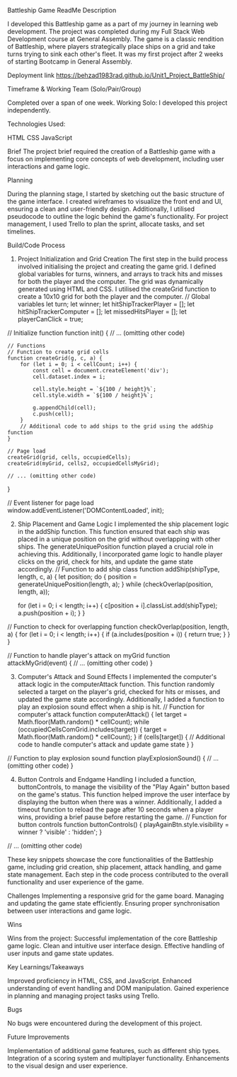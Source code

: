 Battleship Game ReadMe
Description


I developed this Battleship game as a part of my journey in learning web development. The project was completed during my Full Stack Web Development course at General Assembly. The game is a classic rendition of Battleship, where players strategically place ships on a grid and take turns trying to sink each other's fleet. It was my first project after 2 weeks of starting Bootcamp in General Assembly.


Deployment link
https://behzad1983rad.github.io/Unit1_Project_BattleShip/



Timeframe & Working Team (Solo/Pair/Group)

Completed over a span of one week.
Working Solo: I developed this project independently.

Technologies Used: 

HTML
CSS
JavaScript





Brief
The project brief required the creation of a Battleship game with a focus on implementing core concepts of web development, including user interactions and game logic.


Planning

During the planning stage, I started by sketching out the basic structure of the game interface. I created wireframes to visualize the front end and UI, ensuring a clean and user-friendly design. Additionally, I utilised pseudocode to outline the logic behind the game's functionality. For project management, I used Trello to plan the sprint, allocate tasks, and set timelines.



Build/Code Process


1. Project Initialization and Grid Creation
The first step in the build process involved initialising the project and creating the game grid. I defined global variables for turns, winners, and arrays to track hits and misses for both the player and the computer. The grid was dynamically generated using HTML and CSS. I utilised the createGrid function to create a 10x10 grid for both the player and the computer.
// Global variables
let turn;
let winner;
let hitShipTrackerPlayer = [];
let hitShipTrackerComputer = [];
let missedHitsPlayer = [];
let playerCanClick = true;

// Initialize function
function init() {
    // ... (omitting other code)

    // Functions
    // Function to create grid cells
    function createGrid(g, c, a) {
        for (let i = 0; i < cellCount; i++) {
            const cell = document.createElement('div');
            cell.dataset.index = i;

            cell.style.height = `${100 / height}%`;
            cell.style.width = `${100 / height}%`;

            g.appendChild(cell);
            c.push(cell);
        }
        // Additional code to add ships to the grid using the addShip function
    }

    // Page load
    createGrid(grid, cells, occupiedCells);
    createGrid(myGrid, cells2, occupiedCellsMyGrid);

    // ... (omitting other code)
}

// Event listener for page load
window.addEventListener('DOMContentLoaded', init);

2. Ship Placement and Game Logic
I implemented the ship placement logic in the addShip function. This function ensured that each ship was placed in a unique position on the grid without overlapping with other ships. The generateUniquePosition function played a crucial role in achieving this. Additionally, I incorporated game logic to handle player clicks on the grid, check for hits, and update the game state accordingly.
// Function to add ship class
function addShip(shipType, length, c, a) {
    let position;
    do {
        position = generateUniquePosition(length, a);
    } while (checkOverlap(position, length, a));

    for (let i = 0; i < length; i++) {
        c[position + i].classList.add(shipType);
        a.push(position + i);
    }
}

// Function to check for overlapping
function checkOverlap(position, length, a) {
    for (let i = 0; i < length; i++) {
        if (a.includes(position + i)) {
            return true;
        }
    }
}

// Function to handle player's attack on myGrid
function attackMyGrid(event) {
    // ... (omitting other code)
}

3. Computer's Attack and Sound Effects
I implemented the computer's attack logic in the computerAttack function. This function randomly selected a target on the player's grid, checked for hits or misses, and updated the game state accordingly. Additionally, I added a function to play an explosion sound effect when a ship is hit.
// Function for computer's attack
function computerAttack() {
    let target = Math.floor(Math.random() * cellCount);
    while (occupiedCellsComGrid.includes(target)) {
        target = Math.floor(Math.random() * cellCount);
    }
    if (cells[target]) {
        // Additional code to handle computer's attack and update game state
    }
}

// Function to play explosion sound
function playExplosionSound() {
    // ... (omitting other code)
}

4. Button Controls and Endgame Handling
I included a function, buttonControls, to manage the visibility of the "Play Again" button based on the game's status. This function helped improve the user interface by displaying the button when there was a winner. Additionally, I added a timeout function to reload the page after 10 seconds when a player wins, providing a brief pause before restarting the game.
// Function for button controls
function buttonControls() {
    playAgainBtn.style.visibility = winner ? 'visible' : 'hidden';
}

// ... (omitting other code)

These key snippets showcase the core functionalities of the Battleship game, including grid creation, ship placement, attack handling, and game state management. Each step in the code process contributed to the overall functionality and user experience of the game.





Challenges
Implementing a responsive grid for the game board.
Managing and updating the game state efficiently.
Ensuring proper synchronisation between user interactions and game logic.

Wins

Wins from the project:
Successful implementation of the core Battleship game logic.
Clean and intuitive user interface design.
Effective handling of user inputs and game state updates.



Key Learnings/Takeaways

Improved proficiency in HTML, CSS, and JavaScript.
Enhanced understanding of event handling and DOM manipulation.
Gained experience in planning and managing project tasks using Trello.


Bugs

No bugs were encountered during the development of this project.




Future Improvements


Implementation of additional game features, such as different ship types.
Integration of a scoring system and multiplayer functionality.
Enhancements to the visual design and user experience.
